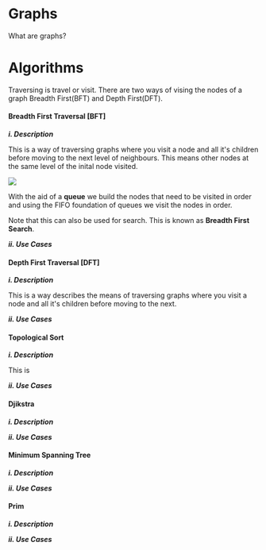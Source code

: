 # Graphs

What are graphs?


# Algorithms

Traversing is travel or visit. There are two ways of vising the nodes
of a graph Breadth First(BFT) and Depth First(DFT).

#### Breadth First Traversal [BFT]

***i. Description***

This is a way of traversing graphs where you visit a node and all it's children before moving
to the next level of neighbours. This means other nodes at the same level of the inital node visited.

[<img src="https://en.wikipedia.org/wiki/File:Animated_BFS.gif">](https://en.wikipedia.org/wiki/Breadth-first_search)


With the aid of a **queue** we build the nodes that need to be visited in order and using the FIFO foundation of queues
we visit the nodes in order.

Note that this can also be used for search. This is known as **Breadth First Search**.


***ii. Use Cases***



#### Depth First Traversal [DFT]

***i. Description***

This is a way describes the means of traversing graphs where you visit a node and all it's children before moving
to the next.


***ii. Use Cases***

#### Topological Sort

***i. Description***

This is

***ii. Use Cases***


#### Djikstra

***i. Description***

***ii. Use Cases***

#### Minimum Spanning Tree

***i. Description***

***ii. Use Cases***


#### Prim

***i. Description***

***ii. Use Cases***

